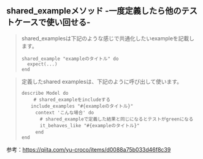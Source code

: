 ## shared_exampleメソッド -一度定義したら他のテストケースで使い回せる-  

> shared_examplesは下記のような感じで共通化したいexampleを記載します。
> ```
> shared_example "exampleのタイトル" do
>   expect(...)
> end
> ```

> 定義したshared examplesは、下記のように呼び出して使います。  
> ```
> describe Model do  
>　 　# shared_exampleをincludeする  
> 　　include_examples "#{exampleのタイトル}"  
> 　　　context 'こんな場合' do  
> 　　　　# shared_exampleで定義した結果と同じになるとテストがgreenになる  
> 　　　　it_behaves_like "#{exampleのタイトル}"  
> 　　　end  
> end  
> ```
参考：https://qiita.com/yu-croco/items/d0088a75b033d46f8c39
